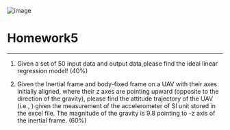 ![image](https://github.com/Robotics-Aerial-Robots/Homework/blob/master/LOGO%20中英文橫.png)

# Homework5

---
1. Given a set of 50 input data and output data,please find the ideal linear regression model! (40%)



2. Given the Inertial frame and body-fixed frame on a UAV with their axes initially aligned, where their z axes are pointing upward (opposite to the direction of the gravity), please find the attitude trajectory of the UAV (i.e., ) given the measurement of the accelerometer of SI unit stored in the excel file. The magnitude of the gravity is 9.8  pointing to -z axis of the inertial frame. (60%)
